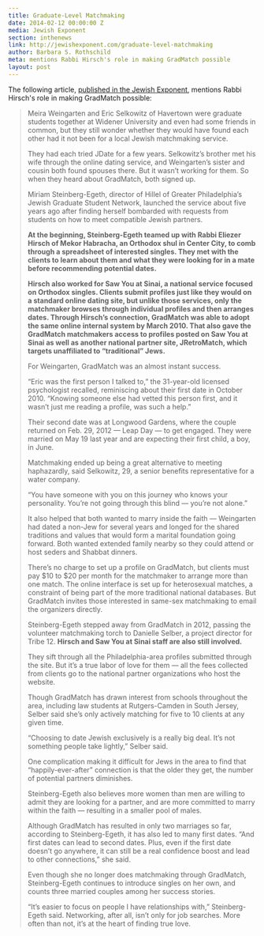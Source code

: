 ```yaml
---
title: Graduate-Level Matchmaking
date: 2014-02-12 00:00:00 Z
media: Jewish Exponent
section: inthenews
link: http://jewishexponent.com/graduate-level-matchmaking
author: Barbara S. Rothschild
meta: mentions Rabbi Hirsch's role in making GradMatch possible
layout: post
---
```


The following article, [published in the Jewish Exponent](http://jewishexponent.com/graduate-level-matchmaking), mentions Rabbi Hirsch's role in making GradMatch possible:

>Meira Weingarten and Eric Selkowitz of Havertown were graduate students together at Widener University and even had some friends in common, but they still wonder whether they would have found each other had it not been for a local Jewish matchmaking service.
>
>They had each tried JDate for a few years. Selkowitz’s brother met his wife through the online dating service, and Weingarten’s sister and cousin both found spouses there. But it wasn’t working for them. So when they heard about GradMatch, both signed up.
>
>Miriam Steinberg-Egeth, director of Hillel of Greater Phila­delphia’s Jewish Graduate Student Network, launched the service about five years ago after finding herself bombarded with requests from students on how to meet compatible Jewish partners.
>
>**At the beginning, Steinberg-Egeth teamed up with Rabbi Eliezer Hirsch of Mekor Hab­racha, an Orthodox shul in Center City, to comb through a spreadsheet of interested singles. They met with the clients to learn about them and what they were looking for in a mate before recommending potential dates.**
>
>**Hirsch also worked for Saw You at Sinai, a national service focused on Orthodox singles. Clients submit profiles just like they would on a standard online dating site, but unlike those services, only the matchmaker browses through individual profiles and then arranges dates. Through Hirsch’s connection, GradMatch was able to adopt the same online internal system by March 2010. That also gave the GradMatch matchmakers access to profiles posted on Saw You at Sinai as well as another national partner site, JRetroMatch, which targets unaffiliated to “traditional” Jews.**
>
>For Weingarten, GradMatch was an almost instant success.
>
>“Eric was the first person I talked to,” the 31-year-old licensed psychologist recalled, reminiscing about their first date in October 2010. “Knowing someone else had vetted this person first, and it wasn’t just me reading a profile, was such a help.”
>
>Their second date was at Longwood Gardens, where the couple returned on Feb. 29, 2012 — Leap Day — to get engaged. They were married on May 19 last year and are expecting their first child, a boy, in June.
>
>Matchmaking ended up being a great alternative to meeting haphazardly, said Selkowitz, 29, a senior benefits representative for a water company.
>
>“You have someone with you on this journey who knows your personality. You’re not going through this blind — you’re not alone.”
>
>It also helped that both wanted to marry inside the faith — Weingarten had dated a non-Jew for several years and longed for the shared traditions and values that would form a marital foundation going forward. Both wanted extended family nearby so they could attend or host seders and Shabbat dinners.
>
>There’s no charge to set up a profile on GradMatch, but clients must pay $10 to $20 per month for the matchmaker to arrange more than one match.  The online interface is set up for heterosexual matches, a constraint of being part of the more traditional national databases. But GradMatch invites those interested in same-sex matchmaking to email the organizers directly.
>
>Steinberg-Egeth stepped away from GradMatch in 2012, passing the volunteer matchmaking torch to Danielle Selber, a project director for Tribe 12. **Hirsch and Saw You at Sinai staff are also still involved.**
>
>They sift through all the Philadelphia-area profiles submitted through the site. But it’s a true labor of love for them — all the fees collected from clients go to the national partner organizations who host the website.
>
>Though GradMatch has drawn interest from schools throughout the area, including law students at Rutgers-Camden in South Jersey, Selber said she’s only actively matching for five to 10 clients at any given time.
>
>“Choosing to date Jewish exclusively is a really big deal. It’s not something people take lightly,” Selber said.
>
>One complication making it difficult for Jews in the area to find that “happily-ever-after” connection is that the older they get, the number of potential partners diminishes.
>
>Steinberg-Egeth also believes more women than men are willing to admit they are looking for a partner, and are more committed to marry within the faith — resulting in a smaller pool of males.
>
>Although GradMatch has resulted in only two marriages so far, according to Steinberg-Egeth, it has also led to many first dates. “And first dates can lead to second dates. Plus, even if the first date doesn’t go anywhere, it can still be a real confidence boost and lead to other connections,” she said.
>
>Even though she no longer does matchmaking through GradMatch, Steinberg-Egeth continues to introduce singles on her own, and counts three married couples among her success stories.
>
>“It’s easier to focus on people I have relationships with,” Steinberg-Egeth said. Networking, after all, isn’t only for job searches. More often than not, it’s at the heart of finding true love.